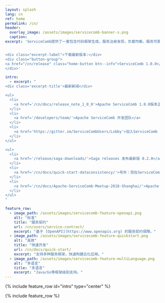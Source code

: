 ```yaml
---
layout: splash
lang: cn
ref: home
permalink: /cn/
header:
  overlay_image: /assets/images/servicecomb-banner-s.png
  caption:
excerpt: 'ServiceComb提供了一套包含代码框架生成，服务注册发现，负载均衡，服务可靠性（容错熔断，限流降级，调用链追踪）等功能的微服务框架。


<div class="excerpt-label">下载最新版本:</div>
<div class="button-group">
<a href="/cn/release" class="home-button btn--info">ServiceComb 1.0.0</a>
</div>'

intro:
  - excerpt: "
<div class='excerpt-title'>最新新闻</div>

<ul>
  <li>
    <a href='/cn/docs/release_note_1_0_0'>Apache ServiceComb 1.0.0版本正式发布</a>
  </li>
  <li>
    <a href='/developers/team/'>Apache ServiceComb 开发团队</a>
  </li>
  <li>
    <a href='https://gitter.im/ServiceCombUsers/Lobby'>加入ServiceComb Gitter聊天室</a>
  </li>
</ul>

<ul>
  <li>
    <a href='/release/saga-downloads/'>Saga releases 发布最新版 0.2.0</a>
  </li>
  <li>
    <a href='/cn/docs/quick-start-dataconsistency/'>号外：现在ServiceComb提供了微服务场景下的数据一致性解决方案Saga！</a>
  </li>
  <li>
    <a href='/cn/docs/Apache-ServiceComb-Meetup-2018-Shanghai/'>Apache ServiceComb Meetup -上海 2018.10.12</a>
  </li>
</ul>
"

feature_row:
  - image_path: /assets/images/servicecomb-feature-openapi.png
    alt: "标准"
    title: "服务契约"
    url: /cn/users/service-contract/
    excerpt: "基于 [OpenAPI](https://www.openapis.org) 的服务契约保障。"
  - image_path: /assets/images/servicecomb-feature-quickstart.png
    alt: "高效"
    title: "快速开发"
    url: /cn/docs/quick-start/
    excerpt: "支持多种服务框架，快速构建云化应用。"
  - image_path: /assets/images/servicecomb-feature-multiLanguage.png
    alt: "多语言"
    title: "多语言"
    excerpt: "Java/Go等框架级别支持。"
---
```


{% include feature_row id="intro" type="center" %}

<div class="normal-feature-row">
{% include feature_row %}
</div>
